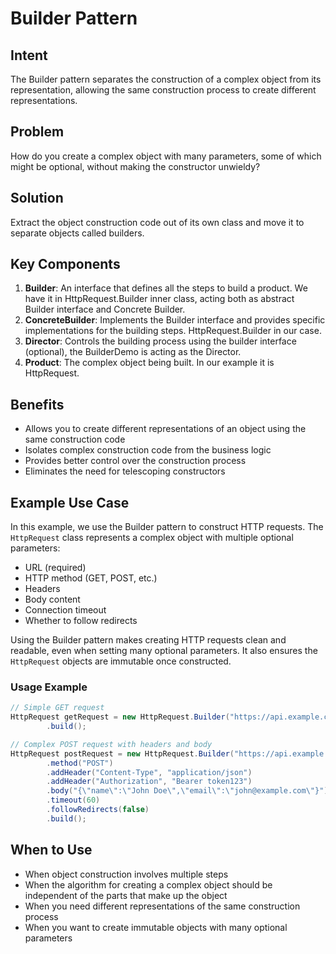 # Builder Pattern

## Intent
The Builder pattern separates the construction of a complex object from its representation, allowing the same construction process to create different representations.

## Problem
How do you create a complex object with many parameters, some of which might be optional, without making the constructor unwieldy?

## Solution
Extract the object construction code out of its own class and move it to separate objects called builders.

## Key Components

1. **Builder**: An interface that defines all the steps to build a product. We have it in HttpRequest.Builder inner class, acting both as abstract Builder interface and Concrete Builder.
2. **ConcreteBuilder**: Implements the Builder interface and provides specific implementations for the building steps. HttpRequest.Builder in our case.
3. **Director**: Controls the building process using the builder interface (optional), the BuilderDemo is acting as the Director.
4. **Product**: The complex object being built. In our example it is HttpRequest.

## Benefits

- Allows you to create different representations of an object using the same construction code
- Isolates complex construction code from the business logic
- Provides better control over the construction process
- Eliminates the need for telescoping constructors

## Example Use Case

In this example, we use the Builder pattern to construct HTTP requests. The `HttpRequest` class represents a complex object with multiple optional parameters:

- URL (required)
- HTTP method (GET, POST, etc.)
- Headers
- Body content
- Connection timeout
- Whether to follow redirects

Using the Builder pattern makes creating HTTP requests clean and readable, even when setting many optional parameters. It also ensures the `HttpRequest` objects are immutable once constructed.

### Usage Example

```java
// Simple GET request
HttpRequest getRequest = new HttpRequest.Builder("https://api.example.com/users")
        .build();

// Complex POST request with headers and body
HttpRequest postRequest = new HttpRequest.Builder("https://api.example.com/users")
        .method("POST")
        .addHeader("Content-Type", "application/json")
        .addHeader("Authorization", "Bearer token123")
        .body("{\"name\":\"John Doe\",\"email\":\"john@example.com\"}")
        .timeout(60)
        .followRedirects(false)
        .build();
```

## When to Use

- When object construction involves multiple steps
- When the algorithm for creating a complex object should be independent of the parts that make up the object
- When you need different representations of the same construction process
- When you want to create immutable objects with many optional parameters